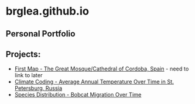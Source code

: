 # brglea.github.io
## Personal Portfolio

## Projects:
* [First Map - The Great Mosque/Cathedral of Cordoba, Spain]() - need to link to later
* [Climate Coding - Average Annual Temperature Over Time in St. Petersburg, Russia](https://brglea.github.io/notebooks/climate-coding/st_petersburg_climate_portfolio_post.html) 
* [Species Distribution - Bobcat Migration Over Time](https://brglea.github.io/notebooks/species-distribution-challenge/bobcat-migration-portfolio-post.html) 
